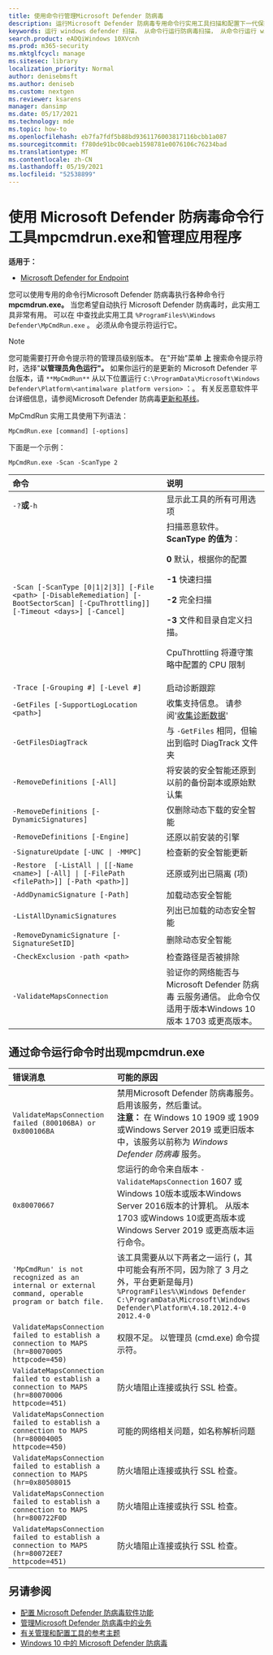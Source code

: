 ```yaml
---
title: 使用命令行管理Microsoft Defender 防病毒
description: 运行Microsoft Defender 防病毒专用命令行实用工具扫描和配置下一代保护。
keywords: 运行 windows defender 扫描， 从命令行运行防病毒扫描， 从命令行运行 windows defender 扫描， mpcmdrun， defender
search.product: eADQiWindows 10XVcnh
ms.prod: m365-security
ms.mktglfcycl: manage
ms.sitesec: library
localization_priority: Normal
author: denisebmsft
ms.author: deniseb
ms.custom: nextgen
ms.reviewer: ksarens
manager: dansimp
ms.date: 05/17/2021
ms.technology: mde
ms.topic: how-to
ms.openlocfilehash: eb7fa7fdf5b88bd9361176003817116bcbb1a087
ms.sourcegitcommit: f780de91bc00caeb1598781e0076106c76234bad
ms.translationtype: MT
ms.contentlocale: zh-CN
ms.lasthandoff: 05/19/2021
ms.locfileid: "52538899"
---
```

# <a name="configure-and-manage-microsoft-defender-antivirus-with-the-mpcmdrunexe-command-line-tool"></a>使用 Microsoft Defender 防病毒命令行工具mpcmdrun.exe和管理应用程序

**适用于：**

- [Microsoft Defender for Endpoint](/microsoft-365/security/defender-endpoint/)

您可以使用专用的命令行Microsoft Defender 防病毒执行各种命令行 **mpcmdrun.exe。** 当您希望自动执行 Microsoft Defender 防病毒时，此实用工具非常有用。 可以在 中查找此实用工具 `%ProgramFiles%\Windows Defender\MpCmdRun.exe` 。 必须从命令提示符运行它。

> [!NOTE]
> 您可能需要打开命令提示符的管理员级别版本。 在"开始"菜单 **上** 搜索命令提示符时，选择"**以管理员角色运行"。**
> 如果你运行的是更新的 Microsoft Defender 平台版本，请 `**MpCmdRun**` 从以下位置运行 `C:\ProgramData\Microsoft\Windows Defender\Platform\<antimalware platform version>` ：。
> 有关反恶意软件平台详细信息，请参阅Microsoft Defender 防病毒[更新和基线](manage-updates-baselines-microsoft-defender-antivirus.md)。

MpCmdRun 实用工具使用下列语法：

```console
MpCmdRun.exe [command] [-options]
```

下面是一个示例：

```console
MpCmdRun.exe -Scan -ScanType 2
``` 

| 命令  | 说明   |
|:----|:----|
| `-?`**或**`-h`   | 显示此工具的所有可用选项 |
| `-Scan [-ScanType [0\|1\|2\|3]] [-File <path> [-DisableRemediation] [-BootSectorScan] [-CpuThrottling]] [-Timeout <days>] [-Cancel]` | 扫描恶意软件。 **ScanType 的值为**：<p>**0** 默认，根据你的配置<p>**-1** 快速扫描<p>**-2** 完全扫描<p>**-3** 文件和目录自定义扫描。<p>CpuThrottling 将遵守策略中配置的 CPU 限制 |
| `-Trace [-Grouping #] [-Level #]` | 启动诊断跟踪 |
| `-GetFiles [-SupportLogLocation <path>]` | 收集支持信息。 请参阅'[收集诊断数据](collect-diagnostic-data.md)'  |
| `-GetFilesDiagTrack`  | 与 `-GetFiles` 相同，但输出到临时 DiagTrack 文件夹 |
| `-RemoveDefinitions [-All]` | 将安装的安全智能还原到以前的备份副本或原始默认集 |
| `-RemoveDefinitions [-DynamicSignatures]` | 仅删除动态下载的安全智能 |
| `-RemoveDefinitions [-Engine]` | 还原以前安装的引擎 |
| `-SignatureUpdate [-UNC \| -MMPC]` | 检查新的安全智能更新 |
| `-Restore  [-ListAll \| [[-Name <name>] [-All] \| [-FilePath <filePath>]] [-Path <path>]]` | 还原或列出已隔离 (项)  |
| `-AddDynamicSignature [-Path]` | 加载动态安全智能 |
| `-ListAllDynamicSignatures` | 列出已加载的动态安全智能 |
| `-RemoveDynamicSignature [-SignatureSetID]` | 删除动态安全智能 |
| `-CheckExclusion -path <path>` | 检查路径是否被排除 |
| `-ValidateMapsConnection` | 验证你的网络能否与 Microsoft Defender 防病毒 云服务通信。 此命令仅适用于版本Windows 10版本 1703 或更高版本。|


## <a name="common-errors-in-running-commands-via-mpcmdrunexe"></a>通过命令运行命令时出现mpcmdrun.exe 

|错误消息 | 可能的原因
|:----|:----|
| `ValidateMapsConnection failed (800106BA) or 0x800106BA` | 禁用Microsoft Defender 防病毒服务。 启用该服务，然后重试。 <br>   **注意：** 在 Windows 10 1909 或 1909 或Windows Server 2019 或更旧版本中，该服务以前称为 *Windows Defender 防病毒* 服务。|
| `0x80070667` | 您运行的命令来自版本 `-ValidateMapsConnection` 1607 或Windows 10版本或版本Windows Server 2016版本的计算机。 从版本 1703 或Windows 10或更高版本或 Windows Server 2019 或更高版本运行命令。|
| `'MpCmdRun' is not recognized as an internal or external command, operable program or batch file.` | 该工具需要从以下两者之一运行 (，其中可能会有所不同，因为除了 3 月之外，平台更新是每月) `%ProgramFiles%\Windows Defender` `C:\ProgramData\Microsoft\Windows Defender\Platform\4.18.2012.4-0` `2012.4-0`|
| `ValidateMapsConnection failed to establish a connection to MAPS (hr=80070005 httpcode=450)` | 权限不足。 以管理员 (cmd.exe) 命令提示符。|
| `ValidateMapsConnection failed to establish a connection to MAPS (hr=80070006 httpcode=451)` | 防火墙阻止连接或执行 SSL 检查。 |
| `ValidateMapsConnection failed to establish a connection to MAPS (hr=80004005 httpcode=450)` | 可能的网络相关问题，如名称解析问题|
| `ValidateMapsConnection failed to establish a connection to MAPS (hr=0x80508015` | 防火墙阻止连接或执行 SSL 检查。 |
| `ValidateMapsConnection failed to establish a connection to MAPS (hr=800722F0D` | 防火墙阻止连接或执行 SSL 检查。 |
| `ValidateMapsConnection failed to establish a connection to MAPS (hr=80072EE7 httpcode=451)` | 防火墙阻止连接或执行 SSL 检查。 |

## <a name="see-also"></a>另请参阅

- [配置 Microsoft Defender 防病毒软件功能](configure-microsoft-defender-antivirus-features.md)
- [管理Microsoft Defender 防病毒中的业务](configuration-management-reference-microsoft-defender-antivirus.md)
- [有关管理和配置工具的参考主题](configuration-management-reference-microsoft-defender-antivirus.md)
- [Windows 10 中的 Microsoft Defender 防病毒](microsoft-defender-antivirus-in-windows-10.md)